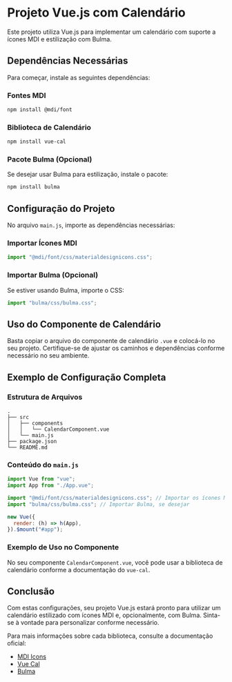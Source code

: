 # Projeto Vue.js com Calendário

Este projeto utiliza Vue.js para implementar um calendário com suporte a ícones MDI e estilização com Bulma.

## Dependências Necessárias

Para começar, instale as seguintes dependências:

### Fontes MDI

```bash
npm install @mdi/font
```

### Biblioteca de Calendário

```bash
npm install vue-cal
```

### Pacote Bulma (Opcional)

Se desejar usar Bulma para estilização, instale o pacote:

```bash
npm install bulma
```

## Configuração do Projeto

No arquivo `main.js`, importe as dependências necessárias:

### Importar Ícones MDI

```javascript
import "@mdi/font/css/materialdesignicons.css";
```

### Importar Bulma (Opcional)

Se estiver usando Bulma, importe o CSS:

```javascript
import "bulma/css/bulma.css";
```

## Uso do Componente de Calendário

Basta copiar o arquivo do componente de calendário `.vue` e colocá-lo no seu projeto. Certifique-se de ajustar os caminhos e dependências conforme necessário no seu ambiente.

## Exemplo de Configuração Completa

### Estrutura de Arquivos

```plaintext
.
├── src
│   ├── components
│   │   └── CalendarComponent.vue
│   └── main.js
├── package.json
└── README.md
```

### Conteúdo do `main.js`

```javascript
import Vue from "vue";
import App from "./App.vue";

import "@mdi/font/css/materialdesignicons.css"; // Importar os ícones MDI
import "bulma/css/bulma.css"; // Importar Bulma, se desejar

new Vue({
  render: (h) => h(App),
}).$mount("#app");
```

### Exemplo de Uso no Componente

No seu componente `CalendarComponent.vue`, você pode usar a biblioteca de calendário conforme a documentação do `vue-cal`.

## Conclusão

Com estas configurações, seu projeto Vue.js estará pronto para utilizar um calendário estilizado com ícones MDI e, opcionalmente, com Bulma. Sinta-se à vontade para personalizar conforme necessário.

Para mais informações sobre cada biblioteca, consulte a documentação oficial:

- [MDI Icons](https://materialdesignicons.com/)
- [Vue Cal](https://antoniandre.github.io/vue-cal/)
- [Bulma](https://bulma.io/)
